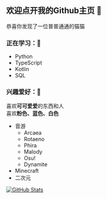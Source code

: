 ## 欢迎点开我的Github主页 👋 

恭喜你发现了一位普普通通的猫猫

### 正在学习：📕
- Python
- TypeScript
- Kotlin
- SQL

### 兴趣爱好：🎵
喜欢**可可爱爱**的东西和人<br>
喜欢**粉色、蓝色、白色**
- 音游
  - Arcaea
  - Rotaeno
  - Phira
  - Malody
  - Osu!
  - Dynamite
- Minecraft
- 二次元

[![GitHub Stats](https://github-readme-stats.vercel.app/api?username=RaTaiHok&show_icons=true)](#)
